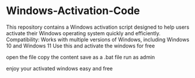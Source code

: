 # Windows-Activation-Code
This repository contains a Windows activation script designed to help users activate their Windows operating system quickly and efficiently. Compatibility: Works with multiple versions of Windows, including Windows 10 and Windows 11
Use this and activate the windows for free



open the file
copy the content
save as a .bat file
run as admin


enjoy your activated windows easy and free
